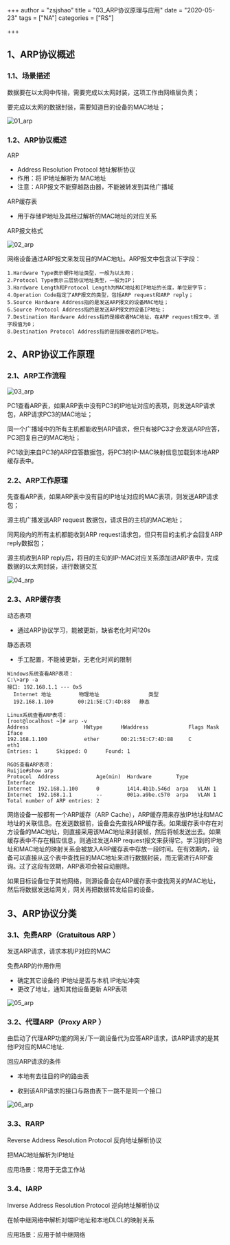 +++
author = "zsjshao"
title = "03_ARP协议原理与应用"
date = "2020-05-23"
tags = ["NA"]
categories = ["RS"]

+++

## 1、ARP协议概述

### 1.1、场景描述

数据要在以太网中传输，需要完成以太网封装，这项工作由网络层负责；

要完成以太网的数据封装，需要知道目的设备的MAC地址；

![01_arp](http://images.zsjshao.cn/images/rs/03-arp/01_arp.png)

### 1.2、ARP协议概述

ARP

- Address Resolution Protocol 地址解析协议
- 作用：将 IP地址解析为 MAC地址
- 注意：ARP报文不能穿越路由器，不能被转发到其他广播域

ARP缓存表

- 用于存储IP地址及其经过解析的MAC地址的对应关系

ARP报文格式

![02_arp](http://images.zsjshao.cn/images/rs/03-arp/02_arp.png)

网络设备通过ARP报文来发现目的MAC地址。ARP报文中包含以下字段：

```
1.Hardware Type表示硬件地址类型，一般为以太网；
2.Protocol Type表示三层协议地址类型，一般为IP；
3.Hardware Length和Protocol Length为MAC地址和IP地址的长度，单位是字节；
4.Operation Code指定了ARP报文的类型，包括ARP request和ARP reply；
5.Source Hardware Address指的是发送ARP报文的设备MAC地址；
6.Source Protocol Address指的是发送ARP报文的设备IP地址；
7.Destination Hardware Address指的是接收者MAC地址，在ARP request报文中，该字段值为0；
8.Destination Protocol Address指的是指接收者的IP地址。
```

## 2、ARP协议工作原理

### 2.1、ARP工作流程

![03_arp](http://images.zsjshao.cn/images/rs/03-arp/03_arp.png)

PC1查看ARP表，如果ARP表中没有PC3的IP地址对应的表项，则发送ARP请求包，ARP请求PC3的MAC地址；

同一个广播域中的所有主机都能收到ARP请求，但只有被PC3才会发送ARP应答，PC3回复自己的MAC地址；

PC1收到来自PC3的ARP应答数据包，将PC3的IP-MAC映射信息加载到本地ARP缓存表中。

### 2.2、ARP工作原理

先查看ARP表，如果ARP表中没有目的IP地址对应的MAC表项，则发送ARP请求包；

源主机广播发送ARP request 数据包，请求目的主机的MAC地址；

同网段内的所有主机都能收到ARP request请求包，但只有目的主机才会回复ARP reply数据包；

源主机收到ARP reply后，将目的主句的IP-MAC对应关系添加进ARP表中，完成数据的以太网封装，进行数据交互

![04_arp](http://images.zsjshao.cn/images/rs/03-arp/04_arp.png)

### 2.3、ARP缓存表

动态表项

- 通过ARP协议学习，能被更新，缺省老化时间120s

静态表项

- 手工配置，不能被更新，无老化时间的限制

```
Windows系统查看ARP表项：
C:\>arp -a
接口: 192.168.1.1 --- 0x5
  Internet 地址         物理地址                类型
  192.168.1.100        00:21:5E:C7:4D:88   静态

Linux系统查看ARP表项：
[root@localhost ~]# arp -v
Address                  HWtype      HWaddress             Flags Mask            Iface
192.168.1.100            ether       00:21:5E:C7:4D:88     C                     eth1
Entries: 1      Skipped: 0      Found: 1

RGOS查看ARP表项：
Ruijie#show arp
Protocol  Address            Age(min)  Hardware        Type   Interface       
Internet  192.168.1.100      0         1414.4b1b.546d  arpa   VLAN 1          
Internet  192.168.1.1        --        001a.a9be.c570  arpa   VLAN 1          
Total number of ARP entries: 2
```

网络设备一般都有一个ARP缓存（ARP Cache），ARP缓存用来存放IP地址和MAC地址的关联信息。在发送数据前，设备会先查找ARP缓存表。如果缓存表中存在对方设备的MAC地址，则直接采用该MAC地址来封装帧，然后将帧发送出去。如果缓存表中不存在相应信息，则通过发送ARP request报文来获得它。学习到的IP地址和MAC地址的映射关系会被放入ARP缓存表中存放一段时间。在有效期内，设备可以直接从这个表中查找目的MAC地址来进行数据封装，而无需进行ARP查询。过了这段有效期，ARP表项会被自动删除。

如果目标设备位于其他网络，则源设备会在ARP缓存表中查找网关的MAC地址，然后将数据发送给网关，网关再把数据转发给目的设备。

## 3、ARP协议分类

### 3.1、免费ARP（Gratuitous ARP ）

发送ARP请求，请求本机IP对应的MAC

免费ARP的作用作用

- 确定其它设备的 IP地址是否与本机 IP地址冲突
- 更改了地址，通知其他设备更新 ARP表项

![05_arp](http://images.zsjshao.cn/images/rs/03-arp/05_arp.png)

### 3.2、代理ARP（Proxy ARP ）

由启动了代理ARP功能的网关/下一跳设备代为应答ARP请求，该ARP请求的是其他IP对应的MAC地址.

回应ARP请求的条件

- 本地有去往目的IP的路由表

- 收到该ARP请求的接口与路由表下一跳不是同一个接口

![06_arp](http://images.zsjshao.cn/images/rs/03-arp/06_arp.png)

### 3.3、RARP

Reverse Address Resolution Protocol 反向地址解析协议

把MAC地址解析为IP地址

应用场景：常用于无盘工作站

### 3.4、IARP

Inverse Address Resolution Protocol 逆向地址解析协议

在帧中继网络中解析对端IP地址和本地DLCL的映射关系

应用场景：应用于帧中继网络